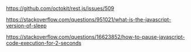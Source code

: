 https://github.com/octokit/rest.js/issues/509



https://stackoverflow.com/questions/951021/what-is-the-javascript-version-of-sleep





https://stackoverflow.com/questions/16623852/how-to-pause-javascript-code-execution-for-2-seconds



